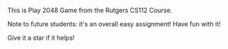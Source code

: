 

This is Play 2048 Game from the Rutgers CS112 Course. 

Note to future students: it's an overall easy assignment! Have fun with it!

Give it a star if it helps!


